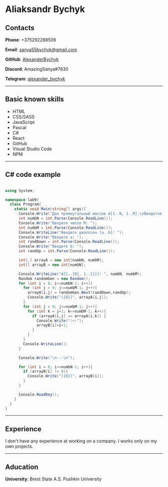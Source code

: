 
# Aliaksandr Bychyk

## Contacts

__Phone__: +375292288506

__Email__: sanya55bychyk@gmail.com

__GitHub__: [AlexanderBychyk](https://github.com/AlexanderBychyk)

__Discord__: AmazingSanya#7830

__Telegram__: [alexander_bychyk](https://t.me/alexander_bychyk)

***

## Basic known skills

* HTML
* CSS/SASS
* JavaScript
* Pascal
* C#
* React
* GitHub
* Visual Studio Code
* NPM

***

## C# code example

```C#

using System;

namespace lab9{
  class Program{
    static void Main(string[] args){
      Console.Write("Дан прямоугольный массив A[1..N, 1..M].\nВведитче целое число N: ");
      int numbN = int.Parse(Console.ReadLine());
      Console.Write("Введите число M: ");
      int numbM = int.Parse(Console.ReadLine());
      Console.WriteLine("Введите диапозон [a..b]: ");
      Console.Write("Введите a: ");
      int randDown = int.Parse(Console.ReadLine());
      Console.Write("Введите b: ");
      int randUp = int.Parse(Console.ReadLine());

      int[,] arrayA = new int[numbN, numbM];
      int[] arrayB = new int[numbN];

      Console.WriteLine("A[1..{0}, 1..{1}]: ", numbN, numbM);
      Random randomGen = new Random();
      for (int i = 0; i<=numbN-1; i++){
        for (int j = 0; j<=numbM-1; j++){
          arrayA[i,j] = randomGen.Next(randDown,randUp);
          Console.Write("[{0}]", arrayA[i,j]);
        }
        for (int j = 0; j<=numbM-1; j++){
          for (int k = j+1; k<=numbM-1; k++){
            if (arrayA[i,j] == arrayA[i,k]) {
              Console.Write(":+:");
              arrayB[i]=i+1;
            }
          }
        }
        Console.WriteLine();
      }

      Console.Write("\n---\n");

      for (int i = 0; i<=numbN-1; i++){
        if (arrayB[i] != 0){
          Console.Write("[{0}]", arrayB[i]);
        }
      }

      Console.ReadKey();
    }
  }
}

```

***

## Experience

I don't have any experience at working on a company. I works only on my own projects.

***

## Aducation

__University__: Brest State A.S. Pushkin University
